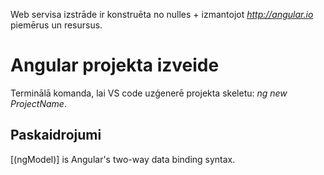 Web servisa izstrāde ir konstruēta no nulles + izmantojot *http://angular.io* piemērus un resursus.

# Angular projekta izveide
Terminālā komanda, lai VS code uzģenerē projekta skeletu: *ng new ProjectName*.  

## Paskaidrojumi
\[(ngModel)\] is Angular's two-way data binding syntax.

